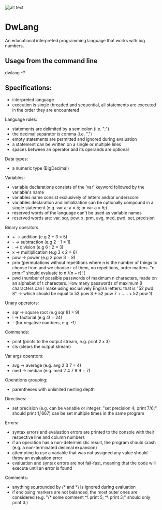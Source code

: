 ![alt text](https://github.com/miroiu/dw-lang/blob/master/DwLang/icon.ico "DwLang logo")
#  DwLang
An educational interpreted programming language that works with big numbers.

## Usage from the command line
dwlang -?

## Specifications:
  - interpreted language
  - execution is single threaded and sequential, all statements are executed in the order they are encountered
  
Language rules: 
  - statements are delimited by a semicolon (i.e. ";")
  - the decimal separator is comma (i.e. ",")
  - empty statements are permitted and ignored during evaluation
  - a statement can be written on a single or multiple lines
  - spaces between an operator and its operands are optional

Data types:
  - a numeric type (BigDecimal)

Variables:
  - variable declarations consists of the 'var' keyword followed by the variable's name
  - variables name consist exclusively of letters and/or underscore
  - variables declaration and initialization can be optionally compound in a single statement (e.g. var a; a = 5; or var a = 5;)
  - reserved words of the language can't be used as variable names
  - reserved words are: var, sqr, pow, x, prm, avg, med, pwd, set, precision

Binary operators:
  - \+ -> addition (e.g 2 + 3 = 5)
  - \- -> subtraction (e.g 2 - 1 = 1)
  - : -> division (e.g 6 : 2 = 3)
  - x -> multiplication (e.g 3 x 2 = 6)
  - pow -> power (e.g 2 pow 3 = 8)
  - prm (permutations without repetitions where n is the number of things to choose
from and we choose r of them, no repetitions, order matters. "n prm r" should evaluate to n!/(n − r)! )
  - pwd (number of possible passwords of maximum n characters, made on an alphabet of t
characters. How many passwords of maximum 8 characters can I make using exclusively English letters: that is "52 pwd 8" -> which should be equal to 52 pow 8 + 52 pow 7 + ..... + 52 pow 1)

Unary operators:
  - sqr -> square root (e.g sqr 81 = 9)
  - ! -> factorial (e.g 4! = 24)
  - \- (for negative numbers, e.g. -1)

Commands:
  - print (prints to the output stream, e.g. print 2 x 3)
  - cls (clears the output stream)

Var args operators:
  - avg -> average (e.g. avg 2 3 7 = 4)
  - med -> median (e.g. med 2 4 7 8 9 = 7)

Operations grouping:
  - parentheses with unlimited nesting depth

Directives:
  - set precision <n> (e.g. <n> can be variable or integer: "set precision 4; print 7/6;" should print 1,1667) can be set multiple times in the same program

Errors:
  - syntax errors and evaluation errors are printed to the console with their respective line and column numbers
  - if an operation has a non-deterministic result, the program should crash (e.g. a non-terminated decimal
expansion)
  - attempting to use a variable that was not assigned any value should throw an evaluation error
  - evaluation and syntax errors are not fail-fast, meaning that the code will execute until an error is found

Comments:
  - anything sourounded by /* and *\ is ignored during evaluation 
  - if enclosing markers are not balanced, the most outer ones are considered (e.g. "/* some comment *\ print 5; *\ print 3;" should only print 3.)
